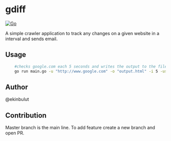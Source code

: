 # gdiff

[![Go](https://github.com/ekinbulut/go-http-crawler/actions/workflows/go.yml/badge.svg?branch=master)](https://github.com/ekinbulut/go-http-crawler/actions/workflows/go.yml)

A simple crawler application to track any changes on a given website in a interval and sends email.

## Usage

```bash
    #checks google.com each 5 seconds and writes the output to the file.
    go run main.go -u "http://www.google.com" -o "output.html" -i 5 -user "user@email.com"
```


## Author

@ekinbulut

## Contribution

Master branch is the main line. To add feature create a new branch and open PR.


